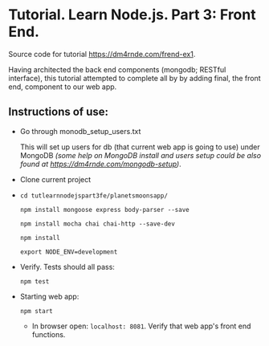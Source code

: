 
# Tutorial. Learn Node.js. Part 3: Front End.

Source code for tutorial https://dm4rnde.com/frend-ex1.


Having architected the back end components (mongodb; RESTful interface), this tutorial attempted to complete all by by adding final, the front end, component to our web app.  


## Instructions of use:

- Go through monodb_setup_users.txt 

	This will set up users for db (that current web app is going to use) under MongoDB *(some help on MongoDB install and users setup could be also found at https://dm4rnde.com/mongodb-setup)*.

- Clone current project

- 	`cd tutlearnnodejspart3fe/planetsmoonsapp/`	
	
	`npm install mongoose express body-parser --save`
	
	`npm install mocha chai chai-http --save-dev`
	
	`npm install`
	
	`export NODE_ENV=development`

- Verify. Tests should all pass:

	`npm test`

- Starting web app:

	`npm start`
	
	- In browser open: `localhost: 8081`. Verify that web app's front end functions.
	   